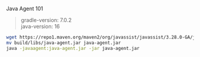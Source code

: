 Java Agent 101

>gradle-version: 7.0.2  
java-version: 16

```bash
wget https://repo1.maven.org/maven2/org/javassist/javassist/3.28.0-GA/javassist-3.28.0-GA.jar -o javassist.jar
mv build/libs/java-agent.jar java-agent.jar
java -javaagent:java-agent.jar -jar java-agent.jar
```
